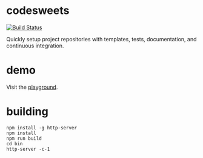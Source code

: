 # codesweets
[![Build Status](https://travis-ci.org/codesweets/www.svg?branch=master)](https://travis-ci.org/codesweets/www)

Quickly setup project repositories with templates, tests, documentation, and continuous integration.

# demo
Visit the [playground](https://codesweets.github.io).

# building
```
npm install -g http-server
npm install
npm run build
cd bin
http-server -c-1
```
